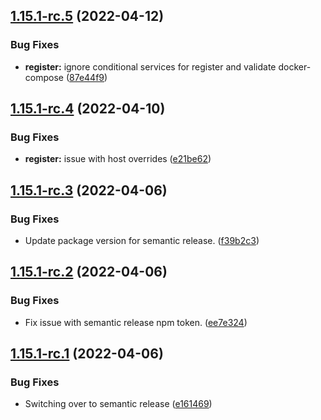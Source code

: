 ## [1.15.1-rc.5](https://github.com/architect-team/architect-cli/compare/v1.15.1-rc.4...v1.15.1-rc.5) (2022-04-12)


### Bug Fixes

* **register:** ignore conditional services for register and validate docker-compose ([87e44f9](https://github.com/architect-team/architect-cli/commit/87e44f9b3153de5514c0f783ce9115737c0d6c82))

## [1.15.1-rc.4](https://github.com/architect-team/architect-cli/compare/v1.15.1-rc.3...v1.15.1-rc.4) (2022-04-10)


### Bug Fixes

* **register:** issue with host overrides ([e21be62](https://github.com/architect-team/architect-cli/commit/e21be626d9cde7560ec81aa4dcbd69a54103b326))

## [1.15.1-rc.3](https://github.com/architect-team/architect-cli/compare/v1.15.1-rc.2...v1.15.1-rc.3) (2022-04-06)


### Bug Fixes

* Update package version for semantic release. ([f39b2c3](https://github.com/architect-team/architect-cli/commit/f39b2c385313757dececab951db5ffafc24e5424))

## [1.15.1-rc.2](https://github.com/architect-team/architect-cli/compare/v1.15.1-rc.1...v1.15.1-rc.2) (2022-04-06)


### Bug Fixes

* Fix issue with semantic release npm token. ([ee7e324](https://github.com/architect-team/architect-cli/commit/ee7e324160d2eb3f6aead80d47a3de634fd9a5b5))

## [1.15.1-rc.1](https://github.com/architect-team/architect-cli/compare/v1.15.0...v1.15.1-rc.1) (2022-04-06)


### Bug Fixes

* Switching over to semantic release ([e161469](https://github.com/architect-team/architect-cli/commit/e161469c9d2e32c851f6bd050c6a96866c123b9d))
